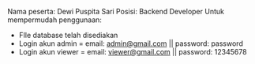 Nama peserta: Dewi Puspita Sari
Posisi: Backend Developer
Untuk mempermudah penggunaan:
- FIle database telah disediakan
- Login akun admin = email: admin@gmail.com || password: password
- Login akun viewer = email: viewer@gmail.com || password: 12345678
